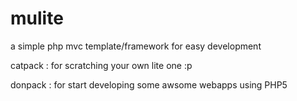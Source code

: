 mulite
======

a simple php mvc template/framework for easy development

catpack : for scratching your own lite one :p 

donpack : for start developing some awsome webapps using PHP5
